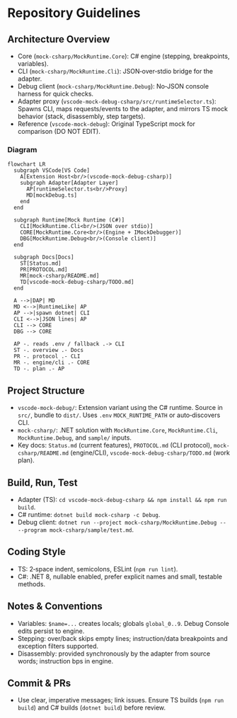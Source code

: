 # Repository Guidelines

## Architecture Overview
- Core (`mock-csharp/MockRuntime.Core`): C# engine (stepping, breakpoints, variables).
- CLI (`mock-csharp/MockRuntime.Cli`): JSON‑over‑stdio bridge for the adapter.
- Debug client (`mock-csharp/MockRuntime.Debug`): No‑JSON console harness for quick checks.
- Adapter proxy (`vscode-mock-debug-csharp/src/runtimeSelector.ts`): Spawns CLI, maps requests/events to the adapter, and mirrors TS mock behavior (stack, disassembly, step targets).
- Reference (`vscode-mock-debug`): Original TypeScript mock for comparison (DO NOT EDIT).

### Diagram
```mermaid
flowchart LR
  subgraph VSCode[VS Code]
    A[Extension Host<br/>(vscode-mock-debug-csharp)]
    subgraph Adapter[Adapter Layer]
      AP[runtimeSelector.ts<br/>Proxy]
      MD[mockDebug.ts]
    end
  end

  subgraph Runtime[Mock Runtime (C#)]
    CLI[MockRuntime.Cli<br/>(JSON over stdio)]
    CORE[MockRuntime.Core<br/>(Engine + IMockDebugger)]
    DBG[MockRuntime.Debug<br/>(Console client)]
  end

  subgraph Docs[Docs]
    ST[Status.md]
    PR[PROTOCOL.md]
    MR[mock-csharp/README.md]
    TD[vscode-mock-debug-csharp/TODO.md]
  end

  A -->|DAP| MD
  MD <-->|RuntimeLike| AP
  AP -->|spawn dotnet| CLI
  CLI <-->|JSON lines| AP
  CLI --> CORE
  DBG --> CORE

  AP -. reads .env / fallback .-> CLI
  ST -. overview .- Docs
  PR -. protocol .- CLI
  MR -. engine/cli .- CORE
  TD -. plan .- AP
```

## Project Structure
- `vscode-mock-debug/`: Extension variant using the C# runtime. Source in `src/`, bundle to `dist/`. Uses `.env` `MOCK_RUNTIME_PATH` or auto‑discovers CLI.
- `mock-csharp/`: .NET solution with `MockRuntime.Core`, `MockRuntime.Cli`, `MockRuntime.Debug`, and `sample/` inputs.
- Key docs: `Status.md` (current features), `PROTOCOL.md` (CLI protocol), `mock-csharp/README.md` (engine/CLI), `vscode-mock-debug-csharp/TODO.md` (work plan).

## Build, Run, Test
- Adapter (TS): `cd vscode-mock-debug-csharp && npm install && npm run build`.
- C# runtime: `dotnet build mock-csharp -c Debug`.
- Debug client: `dotnet run --project mock-csharp/MockRuntime.Debug -- --program mock-csharp/sample/test.md`.

## Coding Style
- TS: 2‑space indent, semicolons, ESLint (`npm run lint`).
- C#: .NET 8, nullable enabled, prefer explicit names and small, testable methods.

## Notes & Conventions
- Variables: `$name=...` creates locals; globals `global_0..9`. Debug Console edits persist to engine.
- Stepping: over/back skips empty lines; instruction/data breakpoints and exception filters supported.
- Disassembly: provided synchronously by the adapter from source words; instruction bps in engine.

## Commit & PRs
- Use clear, imperative messages; link issues. Ensure TS builds (`npm run build`) and C# builds (`dotnet build`) before review.

